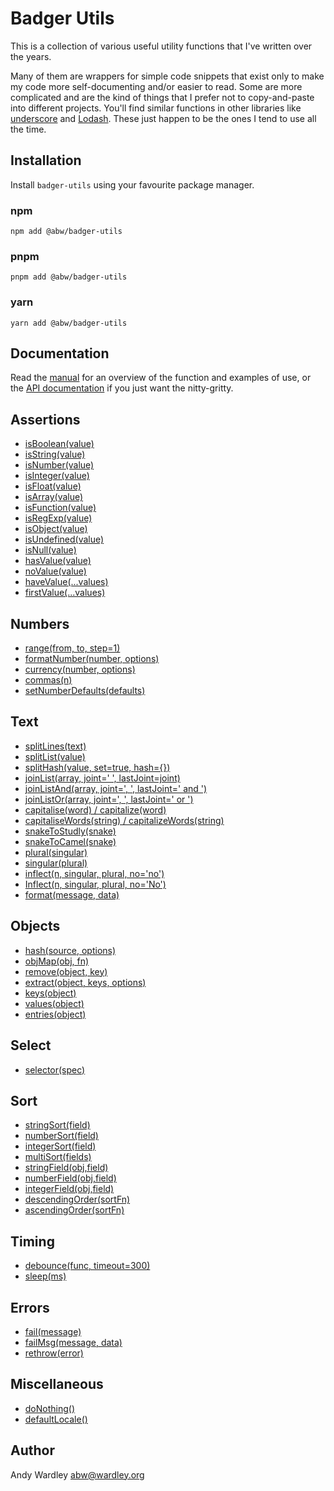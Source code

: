 # Badger Utils

This is a collection of various useful utility functions that I've written
over the years.

Many of them are wrappers for simple code snippets that exist only to make
my code more self-documenting and/or easier to read.  Some are more
complicated and are the kind of things that I prefer not to copy-and-paste
into different projects.  You'll find similar functions in other libraries
like [underscore](https://underscorejs.org/) and [Lodash](https://lodash.com/).
These just happen to be the ones I tend to use all the time.

## Installation

Install `badger-utils` using your favourite package manager.

### npm

    npm add @abw/badger-utils

### pnpm

    pnpm add @abw/badger-utils

### yarn

    yarn add @abw/badger-utils

## Documentation

Read the [manual](https://abw.github.io/badger-utils/docs/manual/index.html)
for an overview of the function and examples of use, or the
[API documentation](https://abw.github.io/badger-utils/docs/) if you just want
the nitty-gritty.

## Assertions

* [isBoolean(value)](https://abw.github.io/badger-utils/docs/manual/assertions.html#isboolean-value-)
* [isString(value)](https://abw.github.io/badger-utils/docs/manual/assertions.html#isstring-value-)
* [isNumber(value)](https://abw.github.io/badger-utils/docs/manual/assertions.html#isnumber-value-)
* [isInteger(value)](https://abw.github.io/badger-utils/docs/manual/assertions.html#isinteger-value-)
* [isFloat(value)](https://abw.github.io/badger-utils/docs/manual/assertions.html#isfloat-value-)
* [isArray(value)](https://abw.github.io/badger-utils/docs/manual/assertions.html#isarray-value-)
* [isFunction(value)](https://abw.github.io/badger-utils/docs/manual/assertions.html#isfunction-value-)
* [isRegExp(value)](https://abw.github.io/badger-utils/docs/manual/assertions.html#isregexp-value-)
* [isObject(value)](https://abw.github.io/badger-utils/docs/manual/assertions.html#isobject-value-)
* [isUndefined(value)](https://abw.github.io/badger-utils/docs/manual/assertions.html#isundefined-value-)
* [isNull(value)](https://abw.github.io/badger-utils/docs/manual/assertions.html#isnull-value-)
* [hasValue(value)](https://abw.github.io/badger-utils/docs/manual/assertions.html#hasvalue-value-)
* [noValue(value)](https://abw.github.io/badger-utils/docs/manual/assertions.html#novalue-value-)
* [haveValue(...values)](https://abw.github.io/badger-utils/docs/manual/assertions.html#havevalue----values-)
* [firstValue(...values)](https://abw.github.io/badger-utils/docs/manual/assertions.html#firstvalue----values-)

## Numbers

* [range(from, to, step=1)](https://abw.github.io/badger-utils/docs/manual/numbers.html#range-from--to--step-1-)
* [formatNumber(number, options)](https://abw.github.io/badger-utils/docs/manual/numbers.html#formatnumber-number--options-)
* [currency(number, options)](https://abw.github.io/badger-utils/docs/manual/numbers.html#currency-number--options-)
* [commas(n)](https://abw.github.io/badger-utils/docs/manual/numbers.html#commas-n-)
* [setNumberDefaults(defaults)](https://abw.github.io/badger-utils/docs/manual/numbers.html#setnumberdefaults-defaults-)

## Text

* [splitLines(text)](https://abw.github.io/badger-utils/docs/manual/text.html#splitlines-text-)
* [splitList(value)](https://abw.github.io/badger-utils/docs/manual/text.html#splitlist-value-)
* [splitHash(value, set=true, hash={})](https://abw.github.io/badger-utils/docs/manual/text.html#splithash-value--set-true--hash----)
* [joinList(array, joint=' ', lastJoint=joint)](https://abw.github.io/badger-utils/docs/manual/text.html#joinlist-array--joint---39----39---lastjoint-joint-)
* [joinListAnd(array, joint=', ', lastJoint=' and ')](https://abw.github.io/badger-utils/docs/manual/text.html#joinlistand-array--joint---39-----39---lastjoint---39--and---39--)
* [joinListOr(array, joint=', ', lastJoint=' or ')](https://abw.github.io/badger-utils/docs/manual/text.html#joinlistor-array--joint---39-----39---lastjoint---39--or---39--)
* [capitalise(word) / capitalize(word)](https://abw.github.io/badger-utils/docs/manual/text.html#capitalise-word----capitalize-word-)
* [capitaliseWords(string) / capitalizeWords(string)](https://abw.github.io/badger-utils/docs/manual/text.html#capitalisewords-string----capitalizewords-string-)
* [snakeToStudly(snake)](https://abw.github.io/badger-utils/docs/manual/text.html#snaketostudly-snake-)
* [snakeToCamel(snake)](https://abw.github.io/badger-utils/docs/manual/text.html#snaketocamel-snake-)
* [plural(singular)](https://abw.github.io/badger-utils/docs/manual/text.html#plural-singular-)
* [singular(plural)](https://abw.github.io/badger-utils/docs/manual/text.html#singular-plural-)
* [inflect(n, singular, plural, no='no')](https://abw.github.io/badger-utils/docs/manual/text.html#inflect-n--singular--plural--no---39-no--39--)
* [Inflect(n, singular, plural, no='No')](https://abw.github.io/badger-utils/docs/manual/text.html#inflect-n--singular--plural--no---39-no--39--)
* [format(message, data)](https://abw.github.io/badger-utils/docs/manual/text.html#format-message--data-)

## Objects

* [hash(source, options)](https://abw.github.io/badger-utils/docs/manual/objects.html#hash-source--options-)
* [objMap(obj, fn)](https://abw.github.io/badger-utils/docs/manual/objects.html#objmap-obj--fn-)
* [remove(object, key)](https://abw.github.io/badger-utils/docs/manual/objects.html#remove-object--key-)
* [extract(object, keys, options)](https://abw.github.io/badger-utils/docs/manual/objects.html#extract-object--keys--options-)
* [keys(object)](https://abw.github.io/badger-utils/docs/manual/objects.html#keys-object-)
* [values(object)](https://abw.github.io/badger-utils/docs/manual/objects.html#values-object-)
* [entries(object)](https://abw.github.io/badger-utils/docs/manual/objects.html#entries-object-)

## Select

* [selector(spec)](https://abw.github.io/badger-utils/docs/manual/select.html#selector-spec-)

## Sort

* [stringSort(field)](https://abw.github.io/badger-utils/docs/manual/sort.html#stringsort-field-)
* [numberSort(field)](https://abw.github.io/badger-utils/docs/manual/sort.html#numbersort-field-)
* [integerSort(field)](https://abw.github.io/badger-utils/docs/manual/sort.html#integersort-field-)
* [multiSort(fields)](https://abw.github.io/badger-utils/docs/manual/sort.html#multisort-fields-)
* [stringField(obj,field)](https://abw.github.io/badger-utils/docs/manual/sort.html#stringfield-obj-field-)
* [numberField(obj,field)](https://abw.github.io/badger-utils/docs/manual/sort.html#numberfield-obj-field-)
* [integerField(obj,field)](https://abw.github.io/badger-utils/docs/manual/sort.html#integerfield-obj-field-)
* [descendingOrder(sortFn)](https://abw.github.io/badger-utils/docs/manual/sort.html#descendingorder-sortfn-)
* [ascendingOrder(sortFn)](https://abw.github.io/badger-utils/docs/manual/sort.html#ascendingorder-sortfn-)

## Timing

* [debounce(func, timeout=300)](https://abw.github.io/badger-utils/docs/manual/timing.html#debounce-func--timeout-300-)
* [sleep(ms)](https://abw.github.io/badger-utils/docs/manual/timing.html#sleep-ms-)

## Errors

* [fail(message)](https://abw.github.io/badger-utils/docs/manual/errors.html#fail-message-)
* [failMsg(message, data)](https://abw.github.io/badger-utils/docs/manual/errors.html#failmsg-message--data-)
* [rethrow(error)](https://abw.github.io/badger-utils/docs/manual/errors.html#rethrow-error-)

## Miscellaneous

* [doNothing()](https://abw.github.io/badger-utils/docs/manual/misc.html#donothing--)
* [defaultLocale()](https://abw.github.io/badger-utils/docs/manual/misc.html#defaultlocale--)

## Author

Andy Wardley <abw@wardley.org>